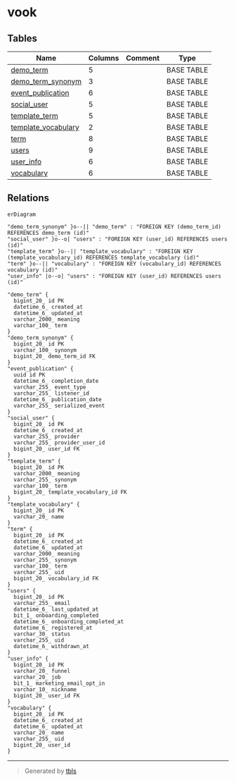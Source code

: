 # vook

## Tables

| Name | Columns | Comment | Type |
| ---- | ------- | ------- | ---- |
| [demo_term](demo_term.md) | 5 |  | BASE TABLE |
| [demo_term_synonym](demo_term_synonym.md) | 3 |  | BASE TABLE |
| [event_publication](event_publication.md) | 6 |  | BASE TABLE |
| [social_user](social_user.md) | 5 |  | BASE TABLE |
| [template_term](template_term.md) | 5 |  | BASE TABLE |
| [template_vocabulary](template_vocabulary.md) | 2 |  | BASE TABLE |
| [term](term.md) | 8 |  | BASE TABLE |
| [users](users.md) | 9 |  | BASE TABLE |
| [user_info](user_info.md) | 6 |  | BASE TABLE |
| [vocabulary](vocabulary.md) | 6 |  | BASE TABLE |

## Relations

```mermaid
erDiagram

"demo_term_synonym" }o--|| "demo_term" : "FOREIGN KEY (demo_term_id) REFERENCES demo_term (id)"
"social_user" }o--o| "users" : "FOREIGN KEY (user_id) REFERENCES users (id)"
"template_term" }o--|| "template_vocabulary" : "FOREIGN KEY (template_vocabulary_id) REFERENCES template_vocabulary (id)"
"term" }o--|| "vocabulary" : "FOREIGN KEY (vocabulary_id) REFERENCES vocabulary (id)"
"user_info" |o--o| "users" : "FOREIGN KEY (user_id) REFERENCES users (id)"

"demo_term" {
  bigint_20_ id PK
  datetime_6_ created_at
  datetime_6_ updated_at
  varchar_2000_ meaning
  varchar_100_ term
}
"demo_term_synonym" {
  bigint_20_ id PK
  varchar_100_ synonym
  bigint_20_ demo_term_id FK
}
"event_publication" {
  uuid id PK
  datetime_6_ completion_date
  varchar_255_ event_type
  varchar_255_ listener_id
  datetime_6_ publication_date
  varchar_255_ serialized_event
}
"social_user" {
  bigint_20_ id PK
  datetime_6_ created_at
  varchar_255_ provider
  varchar_255_ provider_user_id
  bigint_20_ user_id FK
}
"template_term" {
  bigint_20_ id PK
  varchar_2000_ meaning
  varchar_255_ synonym
  varchar_100_ term
  bigint_20_ template_vocabulary_id FK
}
"template_vocabulary" {
  bigint_20_ id PK
  varchar_20_ name
}
"term" {
  bigint_20_ id PK
  datetime_6_ created_at
  datetime_6_ updated_at
  varchar_2000_ meaning
  varchar_255_ synonym
  varchar_100_ term
  varchar_255_ uid
  bigint_20_ vocabulary_id FK
}
"users" {
  bigint_20_ id PK
  varchar_255_ email
  datetime_6_ last_updated_at
  bit_1_ onboarding_completed
  datetime_6_ onboarding_completed_at
  datetime_6_ registered_at
  varchar_30_ status
  varchar_255_ uid
  datetime_6_ withdrawn_at
}
"user_info" {
  bigint_20_ id PK
  varchar_20_ funnel
  varchar_20_ job
  bit_1_ marketing_email_opt_in
  varchar_10_ nickname
  bigint_20_ user_id FK
}
"vocabulary" {
  bigint_20_ id PK
  datetime_6_ created_at
  datetime_6_ updated_at
  varchar_20_ name
  varchar_255_ uid
  bigint_20_ user_id
}
```

---

> Generated by [tbls](https://github.com/k1LoW/tbls)

